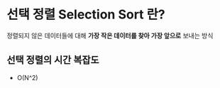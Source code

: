 # 선택 정렬 Selection Sort 란?

정렬되지 않은 데이터들에 대해 **가장 작은 데이터를 찾아 가장 앞으로** 보내는 방식

## 선택 정렬의 시간 복잡도
- O(N^2)